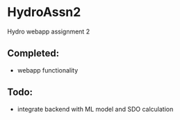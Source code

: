 # HydroAssn2
Hydro webapp assignment 2
## Completed:
- webapp functionality

## Todo:
- integrate backend with ML model and SDO calculation
